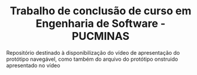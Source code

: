 <h1 align="center"> Trabalho de conclusão de curso em Engenharia de Software - PUCMINAS </h1>

<p> Repositório destinado à disponibilização do vídeo de apresentação do protótipo navegável, como também do arquivo do protótipo onstruido apresentado no vídeo <p>
